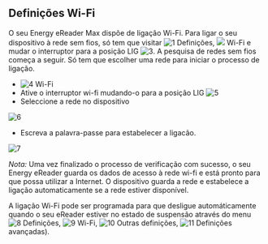 ## Definições Wi-Fi

O seu Energy eReader Max dispõe de ligação Wi-Fi. Para ligar o seu dispositivo à rede sem fios, só tem que visitar  ![1](http://static.energysistem.com/images/manuals/42535/569d0d8721035.jpg) Definições, ![](http://static.energysistem.com/images/manuals/42535/569cd10f940dd.jpg) Wi-Fi e mudar o interruptor para a posição LIG ![3](http://static.energysistem.com/images/manuals/42091/54995472af5d9.jpg). A pesquisa de redes sem fios começa a seguir. Só tem que escolher uma rede para iniciar o processo de ligação.

- ![4](http://static.energysistem.com/images/manuals/42535/569cd10f940dd.jpg) Wi-Fi 
- Ative o interruptor wi-fi mudando-o para a posição LIG ![5](http://static.energysistem.com/images/manuals/42091/54995472af5d9.jpg)
- Seleccione a rede no dispositivo

![6](http://static.energysistem.com/images/manuals/42535/569d1480c2fc5.jpg)

- Escreva a palavra-passe para estabelecer a ligacão.

![7](http://static.energysistem.com/images/manuals/42535/569d13874ab30.jpg)

*Nota:* Uma vez finalizado o processo de verificação com sucesso, o seu Energy eReader guarda os dados de acesso à rede wi-fi e está pronto para que possa utilizar a Internet. O dispositivo guarda a rede e estabelece a ligação automaticamente se a rede estiver disponível. 

A ligação Wi-Fi pode ser programada para que desligue automáticamente quando o seu eReader estiver no estado de suspensão através do menu ![8](http://static.energysistem.com/images/manuals/42535/569d0d8721035.jpg) Definições, ![9](http://static.energysistem.com/images/manuals/42535/569cd10f940dd.jpg) Wi-Fi, ![10](http://static.energysistem.com/images/manuals/42535/59638e1a4f148.jpg) Outras definições, ![11](http://static.energysistem.com/images/manuals/42535/569d0d8721035.jpg) Definições avançadas).


